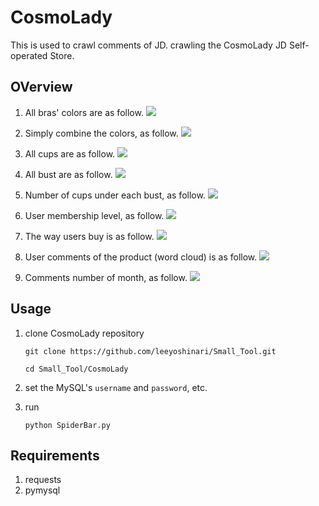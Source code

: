 # CosmoLady
This is used to crawl comments of JD. crawling the CosmoLady JD Self-operated Store.

## OVerview
1. All bras' colors are as follow.
   ![](https://github.com/leeyoshinari/Small_Tool/blob/master/CosmoLady/res/original%20color.png)

2. Simply combine the colors, as follow.
   ![](https://github.com/leeyoshinari/Small_Tool/blob/master/CosmoLady/res/combine_color.png)

3. All cups are as follow.
   ![](https://github.com/leeyoshinari/Small_Tool/blob/master/CosmoLady/res/cups.png)

4. All bust are as follow.
   ![](https://github.com/leeyoshinari/Small_Tool/blob/master/CosmoLady/res/bust.png)

5. Number of cups under each bust, as follow.
   ![](https://github.com/leeyoshinari/Small_Tool/blob/master/CosmoLady/res/cups_num%20of%20per%20bust.png)

6. User membership level, as follow.
   ![](https://github.com/leeyoshinari/Small_Tool/blob/master/CosmoLady/res/userLevel.png)

7. The way users buy is as follow.
   ![](https://github.com/leeyoshinari/Small_Tool/blob/master/CosmoLady/res/uesrClient.png)

8. User comments of the product (word cloud) is as follow.
   ![](https://github.com/leeyoshinari/Small_Tool/blob/master/CosmoLady/res/word_cloud.png)

9. Comments number of month, as follow.
   ![](https://github.com/leeyoshinari/Small_Tool/blob/master/CosmoLady/res/comments%20of%20month.png)

## Usage
1. clone CosmoLady repository
   ```shell
   git clone https://github.com/leeyoshinari/Small_Tool.git
   
   cd Small_Tool/CosmoLady
   ```

2. set the MySQL's `username` and `password`, etc.

3. run
   ```shell
   python SpiderBar.py
   ```
   
## Requirements
1. requests
2. pymysql
